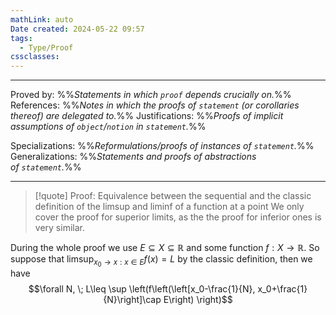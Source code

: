 ```yaml
---
mathLink: auto
Date created: 2024-05-22 09:57
tags:
  - Type/Proof
cssclasses:
---
```


---  

Proved by: %%_Statements in which `proof` depends crucially on._%%
References: %%_Notes in which the proofs of `statement` (or corollaries thereof) are delegated to._%%
Justifications: %%_Proofs of implicit assumptions of `object`/`notion` in `statement`._%%   

Specializations: %%_Reformulations/proofs of instances of `statement`._%%
Generalizations: %%_Statements and proofs of abstractions of `statement`._%%

---

> [!quote] Proof: Equivalence between the sequential and the classic definition of the limsup and liminf of a function at a point
> We only cover the proof for superior limits, as the the proof for inferior ones is very similar.

During the whole proof we use $E\subseteq X\subseteq \mathbb R$ and some function $f:X\to \mathbb R$. So suppose that $\limsup_{ x_{0} \to x: x\in E }f(x)=L$ by the classic definition, then we have $$\forall N, \; L\leq \sup \left(f\left(\left[x_0-\frac{1}{N}, x_0+\frac{1}{N}\right]\cap E\right) \right)$$
